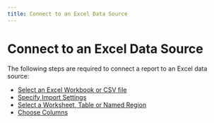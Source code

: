 ```yaml
---
title: Connect to an Excel Data Source
---
```

# Connect to an Excel Data Source
The following steps are required to connect a report to an Excel data source:

* [Select an Excel Workbook or CSV file](connect-to-an-excel-data-source/select-an-excel-workbook-or-csv-file.md)
* [Specify Import Settings](connect-to-an-excel-data-source/specify-import-settings.md)
* [Select a Worksheet, Table or Named Region](connect-to-an-excel-data-source\select-a-worksheet-table-or-named-range.md)
* [Choose Columns](connect-to-an-excel-data-source/choose-columns.md)